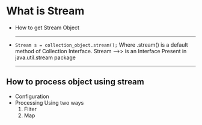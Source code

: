 # What is Stream

- How to get Stream Object
- ***
  ```Stream s = collection_object.stream();```
  Where .stream() is a default method of Collection Interface.
  Stream -->> is an Interface Present in java.util.stream package
  ***
## How to process object using stream
- Configuration
- Processing
  Using two ways 
  1. Fliter 
  2. Map